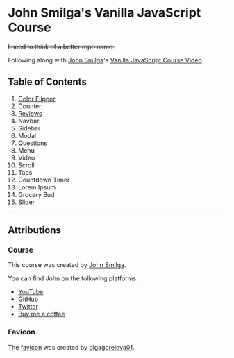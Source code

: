 # John Smilga's Vanilla JavaScript Course

~~I need to think of a better repo name.~~

Following along with [John Smilga](https://johnsmilga.com/)'s [Vanilla JavaScript Course Video](https://www.youtube.com/watch?v=3PHXvlpOkf4).

## Table of Contents

1. [Color Flipper](./01-color-flipper/)
2. Counter
3. [Reviews](./03-reviews/)
4. Navbar
5. Sidebar
6. Modal
7. Questions
8. Menu
9. Video
10. Scroll
11. Tabs
12. Countdown Timer
13. Lorem Ipsum
14. Grocery Bud
15. Slider

---

## Attributions

### Course

This course was created by [John Smilga](https://johnsmilga.com/).

You can find John on the following platforms:

- [YouTube](https://www.youtube.com/codingaddict)
- [GitHub](https://github.com/john-smilga)
- [Twitter](https://twitter.com/john_smilga)
- [Buy me a coffee](https://www.buymeacoffee.com/johnsmilga)

### Favicon

The [favicon](https://www.favicon.cc/?action=icon&file_id=971438) was created by [olgagorelova01](https://www.favicon.cc/?action=icon_list&user_id=659239).
